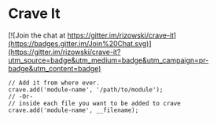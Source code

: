 # Crave It

[![Join the chat at https://gitter.im/rizowski/crave-it](https://badges.gitter.im/Join%20Chat.svg)](https://gitter.im/rizowski/crave-it?utm_source=badge&utm_medium=badge&utm_campaign=pr-badge&utm_content=badge)

```
// Add it from where ever.
crave.add('module-name', '/path/to/module');
// -Or-
// inside each file you want to be added to crave
crave.add('module-name', __filename);
```
